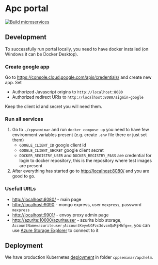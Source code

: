 # Apc portal

[![Build microservices](https://github.com/cppseminar/APC/actions/workflows/publish-microservices.yaml/badge.svg)](https://github.com/cppseminar/APC/actions/workflows/publish-microservices.yaml)

## Development

To successfully run portal locally, you need to have docker installed (on Windows it can be Docker Desktop).

### Create google app

Go to <https://console.cloud.google.com/apis/credentials/> and create new app. Set

* Authorized Javascript origins to `http://localhost:8080`
* Authorized redirect URIs to `http://localhost:8080/signin-google`

Keep the client id and secret you will need them.

### Run all services

1. Go to `./cppseminar` and run `docker compose up` you need to have few environment variables present (e.g. create `.env` file there or just set them)
   * `GOOGLE_CLIENT_ID` google client id
   * `GOOGLE_CLIENT_SECRET` google client secret
   * `DOCKER_REGISTRY_USER` and `DOCKER_REGISTRY_PASS` are credential for login to docker repository, this is the repository where test images are present
2. After everything has started go to <http://localhost:8080/> and you are good to go.

### Usefull URLs

* <http://localhost:8080/> - main page
* <http://localhost:9090> - mongo express, user `mexpress`, password `mexpress`
* <http://localhost:9901/> - envoy proxy admin page
* <http://azurite:10000/azuriteuser> - azurite blob storage, `AccountName=azuriteuser;AccountKey=UGFzc3dvcmQxMjMhfg==`, you can use [Azure Storage Explorer](https://azure.microsoft.com/en-us/features/storage-explorer/) to connect to it


## Deployment

We have production Kubernetes [deployment](./cppseminar/apchelm/README.md) in folder `cppseminar/apchelm`.
